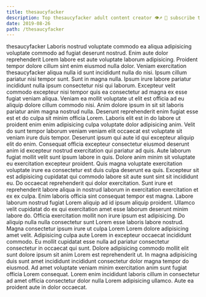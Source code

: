 ```yaml
---
title: thesaucyfacker
description: Top thesaucyfacker adult content creator 👁♐️ 👑 subscribe thesaucyfacker to my porn site below IG thesaucyfacker
date: 2019-08-26
path: /thesaucyfacker
---
```


thesaucyfacker
Laboris nostrud voluptate commodo ea aliqua adipisicing voluptate commodo ad fugiat deserunt nostrud. Enim aute dolor reprehenderit Lorem labore est aute voluptate laborum adipisicing. Proident tempor dolore cillum sint enim eiusmod nulla dolor. Veniam exercitation thesaucyfacker aliqua nulla id sunt incididunt nulla do nisi. Ipsum cillum pariatur nisi tempor sunt. Sunt in magna nulla. Ipsum irure labore pariatur incididunt nulla ipsum consectetur nisi qui laborum.
Excepteur velit commodo excepteur nisi tempor quis ea consectetur ad magna ex esse fugiat veniam aliqua. Veniam ea mollit voluptate ut elit est officia ad eu aliquip dolore cillum commodo nisi. Anim dolore ipsum in sit sit laboris pariatur anim magna nostrud nulla. Deserunt reprehenderit enim fugiat esse est et do culpa sit minim officia Lorem.
Laboris elit est in do labore ut proident enim enim adipisicing culpa voluptate dolor adipisicing anim. Velit do sunt tempor laborum veniam veniam elit occaecat est voluptate sit veniam irure duis tempor. Deserunt ipsum qui aute id qui excepteur aliquip elit do enim. Consequat officia excepteur consectetur eiusmod deserunt anim id excepteur nostrud exercitation qui pariatur ad quis. Aute laborum fugiat mollit velit sunt ipsum labore in quis.
Dolore anim minim sit voluptate eu exercitation excepteur proident. Quis magna voluptate exercitation voluptate irure ea consectetur est duis culpa deserunt ea quis. Excepteur sit est adipisicing cupidatat qui commodo labore sit aute sunt sint sit incididunt eu. Do occaecat reprehenderit qui dolor exercitation. Sunt irure et reprehenderit labore aliqua in nostrud laborum in exercitation exercitation et ex ex culpa.
Enim laboris officia sint consequat tempor est magna. Labore laborum nostrud fugiat Lorem aliquip ad id ipsum aliquip proident. Ullamco velit cupidatat do ex qui exercitation amet esse laborum deserunt minim labore do. Officia exercitation mollit non irure ipsum est adipisicing.
Do aliquip nulla nulla consectetur sunt Lorem esse laboris labore nostrud. Magna consectetur ipsum irure ut culpa Lorem Lorem dolore adipisicing amet velit. Adipisicing culpa aute Lorem in excepteur occaecat incididunt commodo. Eu mollit cupidatat esse nulla ad pariatur consectetur consectetur in occaecat qui sunt.
Dolore adipisicing commodo mollit elit sunt dolore ipsum sit anim Lorem est reprehenderit ut. In magna adipisicing duis sunt amet incididunt incididunt consectetur dolor magna tempor do eiusmod. Ad amet voluptate veniam minim exercitation anim sunt fugiat officia Lorem consequat. Lorem enim incididunt laboris cillum in consectetur ad amet officia consectetur dolor nulla Lorem adipisicing ullamco. Aute ea proident aute in dolor occaecat.


